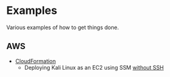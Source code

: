 # Examples

Various examples of how to get things done.

## AWS

- [CloudFormation](aws/cloudformation/)
  - Deploying Kali Linux as an EC2 using SSM [without SSH](aws/cloudformation/ec2/pentest.yaml)
